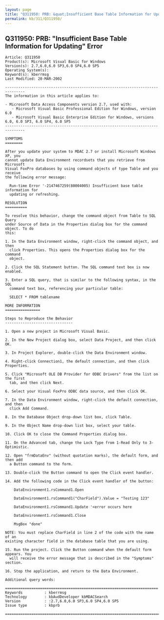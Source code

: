 ```yaml
---
layout: page
title: "Q311950: PRB: &quot;Insufficient Base Table Information for Updating&quot; Error"
permalink: kb/311/Q311950/
---
```


## Q311950: PRB: &quot;Insufficient Base Table Information for Updating&quot; Error

	Article: Q311950
	Product(s): Microsoft Visual Basic for Windows
	Version(s): 2.7,6.0,6.0 SP3,6.0 SP4,6.0 SP5
	Operating System(s): 
	Keyword(s): kberrmsg
	Last Modified: 20-MAR-2002
	
	-------------------------------------------------------------------------------
	The information in this article applies to:
	
	- Microsoft Data Access Components version 2.7, used with:
	   - Microsoft Visual Basic Professional Edition for Windows, version 6.0 
	   - Microsoft Visual Basic Enterprise Edition for Windows, versions 6.0, 6.0 SP3, 6.0 SP4, 6.0 SP5 
	-------------------------------------------------------------------------------
	
	SYMPTOMS
	========
	
	After you update your system to MDAC 2.7 or install Microsoft Windows XP, you
	cannot update Data Environment recordsets that you retrieve from Microsoft
	Visual FoxPro databases by using command objects of type Table and you receive
	the following error message:
	
	  Run-time Error '-2147467259(80004005) Insufficient base table information for
	  updating or refreshing.
	
	RESOLUTION
	==========
	
	To resolve this behavior, change the command object from Table to SQL Query
	under Source of Data in the Properties dialog box for the command object. To do
	this:
	
	1. In the Data Environment window, right-click the command object, and then
	  click Properties. This opens the Properties dialog box for the command
	  object.
	
	2. Click the SQL Statement button. The SQL command text box is now enabled.
	
	3. Enter a SQL query, that is similar to the following syntax, in the SQL
	  command text box, referencing your particular table:
	
	  SELECT * FROM tablename
	
	MORE INFORMATION
	================
	
	Steps to Reproduce the Behavior
	-------------------------------
	
	1. Open a new project in Microsoft Visual Basic.
	
	2. In the New Project dialog box, select Data Project, and then click OK.
	
	3. In Project Explorer, double-click the Data Environment window.
	
	4. Right-click Connection1, the default connection, and then click Properties.
	
	5. Click "Microsoft OLE DB Provider for ODBC Drivers" from the list on the first
	  tab, and then click Next.
	
	6. Select your Visual FoxPro ODBC data source, and then click OK.
	
	7. In the Data Environment window, right-click the default connection, and then
	  click Add Command.
	
	8. In the Database Object drop-down list box, click Table.
	
	9. In the Object Name drop-down list box, select your table.
	
	10. Click OK to close the Command Properties dialog box.
	
	11. On the Advanced tab, change the Lock Type from 1-Read Only to 3-Optimistic.
	
	12. Open "frmDataEnv" (without quotation marks), the default form, and then add
	  a Button command to the form.
	
	13. Double-click the Button command to open the Click event handler.
	
	14. Add the following code in the Click event handler of the button:
	
	    DataEnvironment1.rsCommand1.Open
	    
	    DataEnvironment1.rsCommand1("CharField").Value = "Testing 123"
	    
	    DataEnvironment1.rsCommand1.Update '<error occurs here
	    
	    DataEnvironment1.rsCommand1.Close
	      
	    MsgBox "done"
	
	NOTE: You must replace CharField in line 2 of the code with the name of an
	existing character field in the database table that you are using.
	
	15. Run the project. Click the Button command when the default form appears. You
	  will receive the error message that is described in the "Symptoms" section.
	
	16. Stop the application, and return to the Data Environment.
	
	Additional query words:
	
	======================================================================
	Keywords          : kberrmsg 
	Technology        : kbAudDeveloper kbMDACSearch
	Version           : :2.7,6.0,6.0 SP3,6.0 SP4,6.0 SP5
	Issue type        : kbprb
	
	=============================================================================
	
